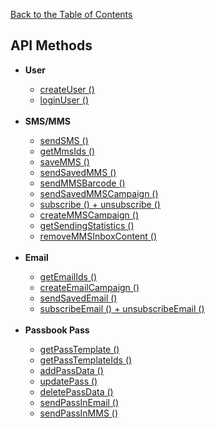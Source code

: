 <a href="/1.3/README.md">Back to the Table of Contents</a>
<h2>API Methods</h2>
<ul>
<li><b>User</b></li>
<ul>
<li><a href="createUser().md">createUser ()</a></li>
<li><a href="loginUser().md">loginUser ()</a></li>
</ul><br/>
<li><b>SMS/MMS</b></li>
<ul>
<li><a href="sendSMS().md">sendSMS ()</a></li>
<li><a href="getMmsIds().md">getMmsIds ()</a></li>
<li><a href="saveMMS().md">saveMMS ()</a></li>
<li><a href="sendSavedMMS().md">sendSavedMMS ()</a></li>
<li><a href="sendMMSBarcode().md">sendMMSBarcode ()</a></li>
<li><a href="sendSavedMMSCampaign().md">sendSavedMMSCampaign ()</a></li>
<li><a href="subscribe()+unsubscribe().md">subscribe () + unsubscribe ()</a></li>
<li><a href="createMMSCampaign().md">createMMSCampaign ()</a></li>
<li><a href="getSendingStatistics().md">getSendingStatistics ()</a></li>
<li><a href="removeMMSInboxContent().md">removeMMSInboxContent ()</a></li>
</ul><br/>
<li><b>Email</b></li>
<ul>
<li><a href="getEmailIds().md">getEmailIds ()</a></li>
<li><a href="createEmailCampaign().md">createEmailCampaign ()</a></li>
<li><a href="sendSavedEmail().md">sendSavedEmail ()</a></li>
<li><a href="subscribeEmail()+unsubscribeEmail().md">subscribeEmail () + unsubscribeEmail ()</a></li>
</ul><br/>
<li><b>Passbook Pass</b></li>
<ul>
<li><a href="getPassTemplate().md">getPassTemplate ()</a></li>
<li><a href="getPassTemplateIds().md">getPassTemplateIds ()</a></li>
<li><a href="addPassData().md">addPassData ()</a></li>
<li><a href="updatePass().md">updatePass ()</a></li>
<li><a href="deletePassData().md">deletePassData ()</a></li>
<li><a href="sendPassInEmail().md">sendPassInEmail ()</a></li>
<li><a href="sendPassInMMS().md">sendPassInMMS ()</a></li>
</ul><br/>
</ul>
